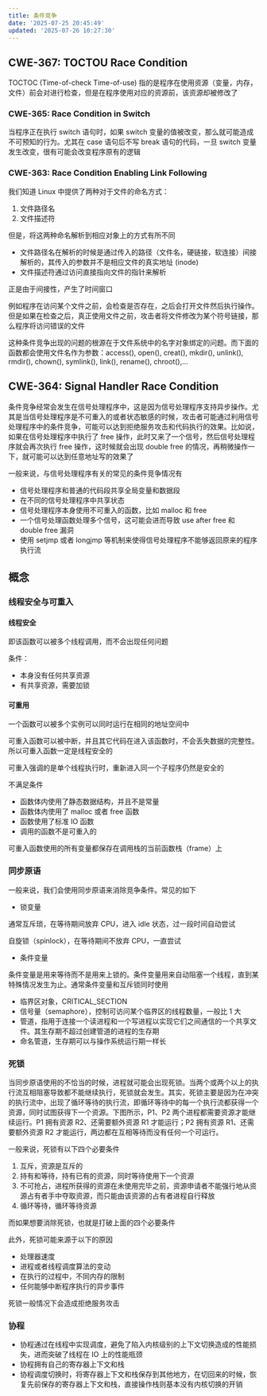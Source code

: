 ```yaml
---
title: 条件竞争
date: '2025-07-25 20:45:49'
updated: '2025-07-26 10:27:30'
---
```

## CWE-367: TOCTOU Race Condition
TOCTOC (Time-of-check Time-of-use) 指的是程序在使用资源（变量，内存，文件）前会对进行检查，但是在程序使用对应的资源前，该资源却被修改了

### CWE-365: Race Condition in Switch
当程序正在执行 switch 语句时，如果 switch 变量的值被改变，那么就可能造成不可预知的行为。尤其在 case 语句后不写 break 语句的代码，一旦 switch 变量发生改变，很有可能会改变程序原有的逻辑

### CWE-363: Race Condition Enabling Link Following
我们知道 Linux 中提供了两种对于文件的命名方式：

1. 文件路径名
2. 文件描述符

但是，将这两种命名解析到相应对象上的方式有所不同

+ 文件路径名在解析的时候是通过传入的路径（文件名，硬链接，软连接）间接解析的，其传入的参数并不是相应文件的真实地址 (inode)
+ 文件描述符通过访问直接指向文件的指针来解析

正是由于间接性，产生了时间窗口

例如程序在访问某个文件之前，会检查是否存在，之后会打开文件然后执行操作。但是如果在检查之后，真正使用文件之前，攻击者将文件修改为某个符号链接，那么程序将访问错误的文件

这种条件竞争出现的问题的根源在于文件系统中的名字对象绑定的问题。而下面的函数都会使用文件名作为参数：access(), open(), creat(), mkdir(), unlink(), rmdir(), chown(), symlink(), link(), rename(), chroot(),…

## CWE-364: Signal Handler Race Condition
条件竞争经常会发生在信号处理程序中，这是因为信号处理程序支持异步操作。尤其是当信号处理程序是不可重入的或者状态敏感的时候，攻击者可能通过利用信号处理程序中的条件竞争，可能可以达到拒绝服务攻击和代码执行的效果。比如说，如果在信号处理程序中执行了 free 操作，此时又来了一个信号，然后信号处理程序就会再次执行 free 操作，这时候就会出现 double free 的情况，再稍微操作一下，就可能可以达到任意地址写的效果了

一般来说，与信号处理程序有关的常见的条件竞争情况有

+ 信号处理程序和普通的代码段共享全局变量和数据段
+ 在不同的信号处理程序中共享状态
+ 信号处理程序本身使用不可重入的函数，比如 malloc 和 free 
+ 一个信号处理函数处理多个信号，这可能会进而导致 use after free 和 double free 漏洞
+ 使用 setjmp 或者 longjmp 等机制来使得信号处理程序不能够返回原来的程序执行流

## 概念
### 线程安全与可重入
#### 线程安全
即该函数可以被多个线程调用，而不会出现任何问题

条件：

+ 本身没有任何共享资源
+ 有共享资源，需要加锁

#### 可重用
一个函数可以被多个实例可以同时运行在相同的地址空间中

可重入函数可以被中断，并且其它代码在进入该函数时，不会丢失数据的完整性。所以可重入函数一定是线程安全的

可重入强调的是单个线程执行时，重新进入同一个子程序仍然是安全的

不满足条件

+ 函数体内使用了静态数据结构，并且不是常量
+ 函数体内使用了 malloc 或者 free 函数
+ 函数使用了标准 IO 函数
+ 调用的函数不是可重入的

可重入函数使用的所有变量都保存在调用栈的当前函数栈（frame）上

### 同步原语
一般来说，我们会使用同步原语来消除竞争条件。常见的如下

+ 锁变量

通常互斥琐，在等待期间放弃 CPU，进入 idle 状态，过一段时间自动尝试

自旋锁（spinlock），在等待期间不放弃 CPU，一直尝试

+ 条件变量

条件变量是用来等待而不是用来上锁的。条件变量用来自动阻塞一个线程，直到某特殊情况发生为止。通常条件变量和互斥锁同时使用

+ 临界区对象，CRITICAL_SECTION
+ 信号量（semaphore），控制可访问某个临界区的线程数量，一般比 1 大
+ 管道，指用于连接一个读进程和一个写进程以实现它们之间通信的一个共享文件。其生存期不超过创建管道的进程的生存期
+ 命名管道，生存期可以与操作系统运行期一样长

### 死锁
当同步原语使用的不恰当的时候，进程就可能会出现死锁。当两个或两个以上的执行流互相阻塞导致都不能继续执行，死锁就会发生。其实，死锁主要是因为在冲突的执行流中，出现了循环等待的执行流，即循环等待中的每一个执行流都获得一个资源，同时试图获得下一个资源。下图所示，P1、P2 两个进程都需要资源才能继续运行。P1 拥有资源 R2、还需要额外资源 R1 才能运行；P2 拥有资源 R1、还需要额外资源 R2 才能运行，两边都在互相等待而没有任何一个可运行。

一般来说，死锁有以下四个必要条件

1. 互斥，资源是互斥的
2. 持有和等待，持有已有的资源，同时等待使用下一个资源
3. 不可抢占，进程所获得的资源在未使用完毕之前，资源申请者不能强行地从资源占有者手中夺取资源，而只能由该资源的占有者进程自行释放
4. 循环等待，循环等待资源

而如果想要消除死锁，也就是打破上面的四个必要条件

此外，死锁可能来源于以下的原因

+ 处理器速度
+ 进程或者线程调度算法的变动
+ 在执行的过程中，不同内存的限制
+ 任何能够中断程序执行的异步事件

死锁一般情况下会造成拒绝服务攻击

### 协程
+ 协程通过在线程中实现调度，避免了陷入内核级别的上下文切换造成的性能损失，进而突破了线程在 IO 上的性能瓶颈
+ 协程拥有自己的寄存器上下文和栈
+ 协程调度切换时，将寄存器上下文和栈保存到其他地方，在切回来的时候，恢复先前保存的寄存器上下文和栈，直接操作栈则基本没有内核切换的开销



